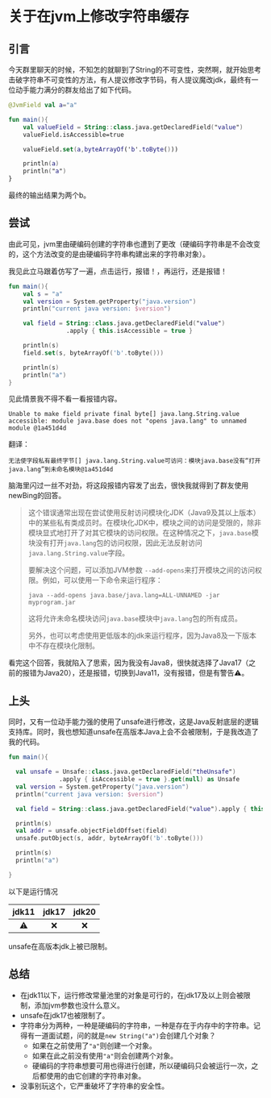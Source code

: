 # 关于在jvm上修改字符串缓存

## 引言

今天群里聊天的时候，不知怎的就聊到了String的不可变性，突然啊，就开始思考击破字符串不可变性的方法，有人提议修改字节码，有人提议魔改jdk，最终有一位动手能力满分的群友给出了如下代码。

```kotlin
@JvmField val a="a"

fun main(){
    val valueField = String::class.java.getDeclaredField("value")
    valueField.isAccessible=true

    valueField.set(a,byteArrayOf('b'.toByte()))

    println(a)
    println("a")
}
```

最终的输出结果为两个b。

## 尝试

由此可见，jvm里由硬编码创建的字符串也遭到了更改（硬编码字符串是不会改变的，这个方法改变的是由硬编码字符串构建出来的字符串对象）。

我见此立马跟着仿写了一遍，点击运行，报错！，再运行，还是报错！

```kotlin
fun main(){
    val s = "a"
    val version = System.getProperty("java.version")
    println("current java version: $version")

    val field = String::class.java.getDeclaredField("value")
                .apply { this.isAccessible = true }

    println(s)
    field.set(s, byteArrayOf('b'.toByte()))

    println(s)
    println("a")
}
```

见此情景我不得不看一看报错内容。

`
Unable to make field private final byte[] java.lang.String.value accessible: module java.base does not "opens java.lang" to unnamed module @1a451d4d
`

翻译：

`
无法使字段私有最终字节[] java.lang.String.value可访问：模块java.base没有“打开java.lang”到未命名模块@1a451d4d
`

脑海里闪过一丝不对劲，将这段报错内容发了出去，很快我就得到了群友使用newBing的回答。

>这个错误通常出现在尝试使用反射访问模块化JDK（Java9及其以上版本）中的某些私有类成员时。在模块化JDK中，模块之间的访问是受限的，除非模块显式地打开了对其它模块的访问权限。在这种情况之下，`java.base`模块没有打开`java.lang`包的访问权限，因此无法反射访问`java.lang.String.value`字段。
>
>要解决这个问题，可以添加JVM参数 `--add-opens`来打开模块之间的访问权限。例如，可以使用一下命令来运行程序：
>
>`java --add-opens java.base/java.lang=ALL-UNNAMED -jar myprogram.jar`
>
>这将允许未命名模块访问`java.base`模块中`java.lang`包的所有成员。
>
>另外，也可以考虑使用更低版本的jdk来运行程序，因为Java8及一下版本中不存在模块化限制。

看完这个回答，我就陷入了思索，因为我没有Java8，很快就选择了Java17（之前的报错为Java20），还是报错，切换到Java11，没有报错，但是有警告⚠️。

## 上头

同时，又有一位动手能力强的使用了unsafe进行修改，这是Java反射底层的逻辑支持库。同时，我也想知道unsafe在高版本Java上会不会被限制，于是我改造了我的代码。

```kotlin
fun main(){

  val unsafe = Unsafe::class.java.getDeclaredField("theUnsafe")
              .apply { isAccessible = true }.get(null) as Unsafe
  val version = System.getProperty("java.version")
  println("current java version: $version")

  val field = String::class.java.getDeclaredField("value").apply { this.isAccessible = true }

  println(s)
  val addr = unsafe.objectFieldOffset(field)
  unsafe.putObject(s, addr, byteArrayOf('b'.toByte()))

  println(s)
  println("a")

}
```

以下是运行情况

| jdk11 | jdk17 | jdk20 |
| :---: | :---: | :---: |
|   ⚠️   |   ❌   |   ❌   |

unsafe在高版本jdk上被已限制。

## 总结

- 在jdk11以下，运行修改常量池里的对象是可行的，在jdk17及以上则会被限制，添加jvm参数也没什么意义。
- unsafe在jdk17也被限制了。
- 字符串分为两种，一种是硬编码的字符串，一种是存在于内存中的字符串。记得有一道面试题，问的就是`new String("a")`会创建几个对象？
  - 如果在之前使用了`"a"`则创建一个对象。
  - 如果在此之前没有使用`"a"`则会创建两个对象。
  - 硬编码的字符串想要可用也得进行创建，所以硬编码只会被运行一次，之后都使用的由它创建的字符串对象。
- 没事别玩这个，它严重破坏了字符串的安全性。
